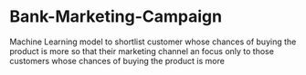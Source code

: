 # Bank-Marketing-Campaign
Machine Learning model to shortlist customer whose chances of buying the product is more so that their marketing channel an focus only to those customers whose chances of buying the product is more
